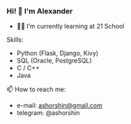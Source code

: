 ### Hi! 👋 I'm Alexander

- 👨‍🎓 I’m currently learning at 21 School

Skills:
- Python (Flask, Django, Kivy)
- SQL (Oracle, PostgreSQL)
- С / С++
- Java

📫 How to reach me:
  - e-mail: ashorshin@gmail.com
  - telegram: @ashorshin

<!--
**cgladis/cgladis** is a ✨ _special_ ✨ repository because its `README.md` (this file) appears on your GitHub profile.

Here are some ideas to get you started:

- 🔭 I’m currently working on ...
- 🌱 I’m currently learning ...
- 👯 I’m looking to collaborate on ...
- 🤔 I’m looking for help with ...
- 💬 Ask me about ...
- 😄 Pronouns: ...
- ⚡ Fun fact: ...
-->
